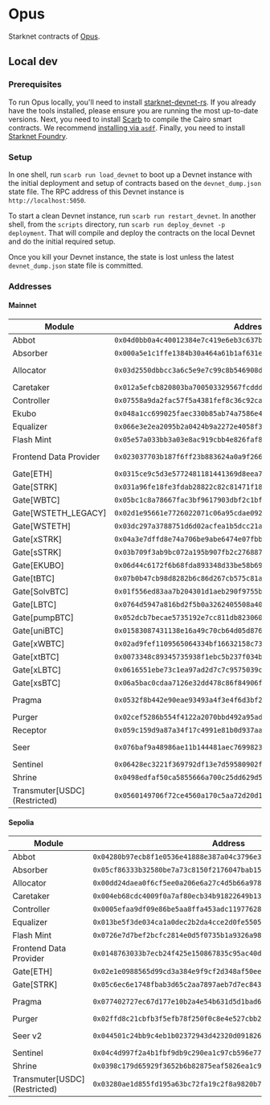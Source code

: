 # Opus

Starknet contracts of [Opus](https://opus.money).

## Local dev

### Prerequisites

To run Opus locally, you'll need to install [starknet-devnet-rs](https://github.com/0xSpaceShard/starknet-devnet-rs). If you already have the tools installed, please ensure you are running the most up-to-date versions. Next, you need to install [Scarb](https://docs.swmansion.com/scarb/docs.html) to compile the Cairo smart contracts. We recommend [installing via `asdf`](https://docs.swmansion.com/scarb/download.html#install-via-asdf). Finally, you need to install [Starknet Foundry](https://github.com/foundry-rs/starknet-foundry).

### Setup

In one shell, run `scarb run load_devnet` to boot up a Devnet instance with the initial deployment and setup of contracts based on the `devnet_dump.json` state file. The RPC address of this Devnet instance is `http://localhost:5050`.

To start a clean Devnet instance, run `scarb run restart_devnet`. In another shell, from the `scripts` directory, run `scarb run deploy_devnet -p deployment`. That will compile and deploy the contracts on the local Devnet and do the initial required setup.

Once you kill your Devnet instance, the state is lost unless the latest `devnet_dump.json` state file is committed. 

### Addresses

#### Mainnet

| Module | Address | Version |
| ------ | ------- | ------- |
| Abbot       | `0x04d0bb0a4c40012384e7c419e6eb3c637b28e8363fb66958b60d90505b9c072f` | `v1.0.0` |
| Absorber    | `0x000a5e1c1ffe1384b30a464a61b1af631e774ec52c0e7841b9b5f02c6a729bc0` | `v1.0.0` |
| Allocator   | `0x03d2550dbbcc3a6c5e9e7c99c8b546908d96174cb2f59276e0634d8269f30c84` | `main` branch |
| Caretaker   | `0x012a5efcb820803ba700503329567fcdddd7731e0d05e06217ed1152f956dbb0` | `v1.0.0` |
| Controller  | `0x07558a9da2fac57f5a4381fef8c36c92ca66adc20978063982382846f72a4448` | `v1.0.0` |
| Ekubo       | `0x048a1cc699025faec330b85ab74a7586e424206a481daed14160982b57567cce` | `v1.1.0` |
| Equalizer   | `0x066e3e2ea2095b2a0424b9a2272e4058f30332df5ff226518d19c20d3ab8e842` | `v1.0.0` |
| Flash Mint  | `0x05e57a033bb3a03e8ac919cbb4e826faf8f3d6a58e76ff7a13854ffc78264681` | `v1.0.0` |
| Frontend Data Provider | `0x023037703b187f6ff23b883624a0a9f266c9d44671e762048c70100c2f128ab9` | `main` branch |
| Gate[ETH]   | `0x0315ce9c5d3e5772481181441369d8eea74303b9710a6c72e3fcbbdb83c0dab1` | `v1.0.0` |
| Gate[STRK]  | `0x031a96fe18fe3fdab28822c82c81471f1802800723c8f3e209f1d9da53bc637d` | `v1.0.0` |
| Gate[WBTC]  | `0x05bc1c8a78667fac3bf9617903dbf2c1bfe3937e1d37ada3d8b86bf70fb7926e` | `v1.0.0` |
| Gate[WSTETH_LEGACY] | `0x02d1e95661e7726022071c06a95cdae092595954096c373cde24a34bb3984cbf` | `v1.0.0` |
| Gate[WSTETH] | `0x03dc297a3788751d6d02acfea1b5dcc21a0eee1d34317a91aea2fbd49113ea58` | `v1.0.0` |
| Gate[xSTRK] | `0x04a3e7dffd8e74a706be9abe6474e07fbbcf41e1be71387514c4977d54dbc428` | `v1.0.0` |
| Gate[sSTRK] | `0x03b709f3ab9bc072a195b907fb2c27688723b6e4abb812a8941def819f929bd8` | `v1.0.0` |
| Gate[EKUBO] | `0x06d44c6172f6b68fda893348d33be58b69f0add83ed480d1192d19bc4188c8f6` | `v1.0.0` |
| Gate[tBTC]  | `0x07b0b47cb98d8282b6c86d267cb575c81a50f603cd07bb8c1e692e77eacc4c26` | `v1.0.0  |
| Gate[SolvBTC]  | `0x01f556ed83aa7b204301d1aeb290f9755b79fdb5b7d7a56854c81d3dd736c695` | `v1.0.0  |
| Gate[LBTC]  | `0x0764d5947a816bd2f5b0a3262405508a40c4afd026aa50a1e24c8cb234630ac0` | `v1.0.0  |
| Gate[pumpBTC]  | `0x052dcb7becae5735192e7cc811db8230609579140cf47e4e6ed7a5fea362ba4e` | `v1.0.0  |
| Gate[uniBTC]  | `0x01583087431138e16a49c70cb64d05d876f46b06178b200ff6c57e1da571719c` | `v1.0.0  |
| Gate[xWBTC]  | `0x02ad9fef1109565064334bf16632158c73ca6ae0bd8eedfaae652544e73e47e4` | `v1.0.0  |
| Gate[xtBTC]  | `0x0073348c89345735938f1ebc5b237f034bb63874e895311c5db0b29a15e9908a` | `v1.0.0  |
| Gate[xLBTC]  | `0x0616551ebe73c1ea97ad2d7c7c9575039cc456fea5c8529701a39cc9c0ad4805` | `v1.0.0  |
| Gate[xsBTC]  | `0x06a5bac0cdaa7126e32dd478c86f84906f4a7ff597cbaa9b0d537312887f5a19` | `v1.0.0  |
| Pragma      | `0x0532f8b442e90eae93493a4f3e4f6d3bf2579e56a75238b786a5e90cb82fdfe9` | `v1.1.0` as `pragma_v2` |
| Purger      | `0x02cef5286b554f4122a2070bbd492a95ad810774903c92633979ed54d51b04ca` | `v1.1.0` |
| Receptor    | `0x059c159d9a87a34f17c4991e81b0d937aaf86a29f682ce0951536265bd6a1678` | `v1.1.0` |
| Seer        | `0x076baf9a48986ae11b144481aec7699823d7ebc5843f30cf47b053ebfe579824` | `v1.1.0` as `seer_v2` |
| Sentinel    | `0x06428ec3221f369792df13e7d59580902f1bfabd56a81d30224f4f282ba380cd` | `v1.0.0` |
| Shrine      | `0x0498edfaf50ca5855666a700c25dd629d577eb9afccdf3b5977aec79aee55ada` | `v1.0.0` |
| Transmuter[USDC] (Restricted) | `0x0560149706f72ce4560a170c5aa72d20d188c314ddca5763f9189adfc45e2557` | `main` branch |


#### Sepolia

| Module | Address | Version |
| ------ | ------- | ------- |
| Abbot       | `0x04280b97ecb8f1e0536e41888e387a04c3796e393f7086e5e24d61614927bc30` | `v1.0.0` |
| Absorber    | `0x05cf86333b32580be7a73c8150f2176047bab151df7506b6e30217594798fab5` | `v1.0.0` |
| Allocator   | `0x00dd24daea0f6cf5ee0a206e6a27c4d5b66a978f19e3a4877de23ab5a76f905d` | `v1.0.0` |
| Caretaker   | `0x004eb68cdc4009f0a7af80ecb34b91822649b139713e7e9eb9b11b10ee47aada` | `v1.0.0` |
| Controller  | `0x0005efaa9df09e86be5aa8ffa453adc11977628ddc0cb493625ca0f3caaa94b2` | `v1.0.0` |
| Equalizer   | `0x013be5f3de034ca1a0dec2b2da4cce2d0fe5505511cbea7a309979c45202d052` | `v1.0.0` |
| Flash Mint  | `0x0726e7d7bef2bcfc2814e0d5f0735b1a9326a98f2307a5edfda8db82d60d3f5f` | `v1.0.0` |
| Frontend Data Provider | `0x0148763033b7ecb24f425e150867835c95ac40dfd7bc8b1ff26dd4c3fed59fce` | `v1.0.0` |
| Gate[ETH]   | `0x02e1e0988565d99cd3a384e9f9cf2d348af50ee1ad549880aa37ba625e8c98d6` | `v1.0.0` |
| Gate[STRK]  | `0x05c6ec6e1748fbab3d65c2aa7897aeb7d7ec843331c1a469666e162da735fd5f` | `v1.0.0` |
| Pragma      | `0x077402727ec67d177e10b2a4e54b631d5d1bad6dc0dda08cd15c7f179aede624` | `v1.1.0` as `pragma_v2` |
| Purger      | `0x02ffd8c21cbfb3f5efb78f250f0c8e4e527cbb264e2d6e8f2731cb594d2ed81c` | `v1.1.0` |
| Seer v2     | `0x044501c24bb9c4eb1b02372943d42320d091826e7b047c23132b427a2b8b7696` | `v1.1.0` as `seer_v2` |
| Sentinel    | `0x04c4d997f2a4b1fbf9db9c290ea1c97cb596e7765e058978b25683efd88e586d` | `v1.0.0` |
| Shrine      | `0x0398c179d65929f3652b6b82875eaf5826ea1c9a9dd49271e0d749328186713e` | `v1.0.0` |
| Transmuter[USDC] (Restricted) | `0x03280ae1d855fd195a63bc72fa19c2f8a9820b7871f34eff13e3841ff7388c81` | `v1.0.0` |
